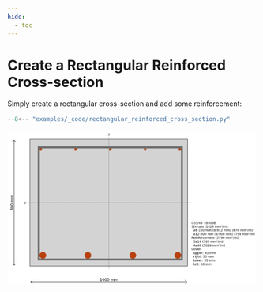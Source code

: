 ```yaml
---
hide:
  - toc
---
```

# Create a Rectangular Reinforced Cross-section

Simply create a rectangular cross-section and add some reinforcement:

```python
--8<-- "examples/_code/rectangular_reinforced_cross_section.py"
```

![Rectangular Reinforced Cross-section](./_images/rectangular_reinforced_cross_section.png)